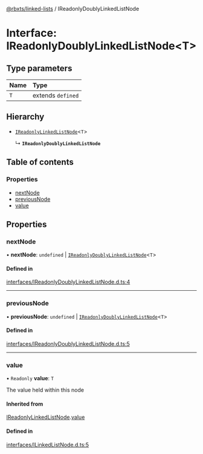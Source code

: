 [@rbxts/linked-lists](../README.md) / IReadonlyDoublyLinkedListNode

# Interface: IReadonlyDoublyLinkedListNode<T\>

## Type parameters

| Name | Type |
| :------ | :------ |
| `T` | extends `defined` |

## Hierarchy

- [`IReadonlyLinkedListNode`](IReadonlyLinkedListNode.md)<`T`\>

  ↳ **`IReadonlyDoublyLinkedListNode`**

## Table of contents

### Properties

- [nextNode](IReadonlyDoublyLinkedListNode.md#nextnode)
- [previousNode](IReadonlyDoublyLinkedListNode.md#previousnode)
- [value](IReadonlyDoublyLinkedListNode.md#value)

## Properties

### nextNode

• **nextNode**: `undefined` \| [`IReadonlyDoublyLinkedListNode`](IReadonlyDoublyLinkedListNode.md)<`T`\>

#### Defined in

[interfaces/IReadonlyDoublyLinkedListNode.d.ts:4](https://github.com/daymxn/roblox-LinkedLists/blob/8baa320/src/interfaces/IReadonlyDoublyLinkedListNode.d.ts#L4)

___

### previousNode

• **previousNode**: `undefined` \| [`IReadonlyDoublyLinkedListNode`](IReadonlyDoublyLinkedListNode.md)<`T`\>

#### Defined in

[interfaces/IReadonlyDoublyLinkedListNode.d.ts:5](https://github.com/daymxn/roblox-LinkedLists/blob/8baa320/src/interfaces/IReadonlyDoublyLinkedListNode.d.ts#L5)

___

### value

• `Readonly` **value**: `T`

The value held within this node

#### Inherited from

[IReadonlyLinkedListNode](IReadonlyLinkedListNode.md).[value](IReadonlyLinkedListNode.md#value)

#### Defined in

[interfaces/ILinkedListNode.d.ts:5](https://github.com/daymxn/roblox-LinkedLists/blob/8baa320/src/interfaces/ILinkedListNode.d.ts#L5)
